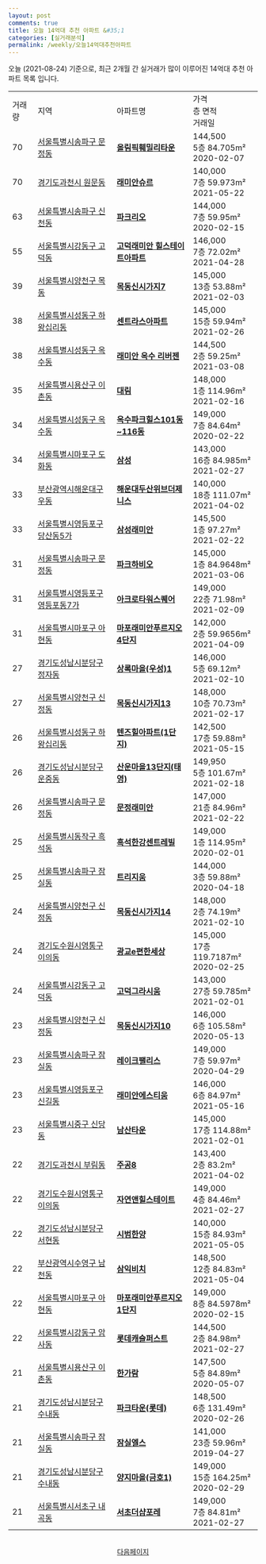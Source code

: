 ```yaml
---
layout: post
comments: true
title: 오늘 14억대 추천 아파트 &#35;1
categories: [실거래분석]
permalink: /weekly/오늘14억대추천아파트
---
```


오늘 (2021-08-24) 기준으로, 최근 2개월 간 실거래가 많이 이루어진 14억대 추천 아파트 목록 입니다.

<table class="sortable">
  <tr>
    <td>거래량</td>
    <td>지역</td>
    <td>아파트명</td>
    <td>가격<br>층 면적<br>거래일</td>
  </tr>

  <tr class="item">
    <td>70</td>
    <td><a href="/apt/서울특별시송파구문정동">서울특별시송파구 문정동</a></td>
    <td style="font-weight: bold;"><a href="https://search.naver.com/search.naver?query=문정동 올림픽훼밀리타운">올림픽훼밀리타운</a></td>
    <td>144,500<br>5층  84.705m²<br>2020-02-07</td>
  </tr>

  <tr class="item">
    <td>70</td>
    <td><a href="/apt/경기도과천시원문동">경기도과천시 원문동</a></td>
    <td style="font-weight: bold;"><a href="https://search.naver.com/search.naver?query=원문동 래미안슈르">래미안슈르</a></td>
    <td>140,000<br>7층  59.973m²<br>2021-05-22</td>
  </tr>

  <tr class="item">
    <td>63</td>
    <td><a href="/apt/서울특별시송파구신천동">서울특별시송파구 신천동</a></td>
    <td style="font-weight: bold;"><a href="https://search.naver.com/search.naver?query=신천동 파크리오">파크리오</a></td>
    <td>144,000<br>7층  59.95m²<br>2020-02-15</td>
  </tr>

  <tr class="item">
    <td>55</td>
    <td><a href="/apt/서울특별시강동구고덕동">서울특별시강동구 고덕동</a></td>
    <td style="font-weight: bold;"><a href="https://search.naver.com/search.naver?query=고덕동 고덕래미안 힐스테이트아파트">고덕래미안 힐스테이트아파트</a></td>
    <td>146,000<br>7층  72.02m²<br>2021-04-28</td>
  </tr>

  <tr class="item">
    <td>39</td>
    <td><a href="/apt/서울특별시양천구목동">서울특별시양천구 목동</a></td>
    <td style="font-weight: bold;"><a href="https://search.naver.com/search.naver?query=목동 목동신시가지7">목동신시가지7</a></td>
    <td>145,000<br>13층  53.88m²<br>2021-02-03</td>
  </tr>

  <tr class="item">
    <td>38</td>
    <td><a href="/apt/서울특별시성동구하왕십리동">서울특별시성동구 하왕십리동</a></td>
    <td style="font-weight: bold;"><a href="https://search.naver.com/search.naver?query=하왕십리동 센트라스아파트">센트라스아파트</a></td>
    <td>145,000<br>15층  59.94m²<br>2021-02-26</td>
  </tr>

  <tr class="item">
    <td>38</td>
    <td><a href="/apt/서울특별시성동구옥수동">서울특별시성동구 옥수동</a></td>
    <td style="font-weight: bold;"><a href="https://search.naver.com/search.naver?query=옥수동 래미안 옥수 리버젠">래미안 옥수 리버젠</a></td>
    <td>144,500<br>2층  59.25m²<br>2021-03-08</td>
  </tr>

  <tr class="item">
    <td>35</td>
    <td><a href="/apt/서울특별시용산구이촌동">서울특별시용산구 이촌동</a></td>
    <td style="font-weight: bold;"><a href="https://search.naver.com/search.naver?query=이촌동 대림">대림</a></td>
    <td>148,000<br>1층  114.96m²<br>2021-02-16</td>
  </tr>

  <tr class="item">
    <td>34</td>
    <td><a href="/apt/서울특별시성동구옥수동">서울특별시성동구 옥수동</a></td>
    <td style="font-weight: bold;"><a href="https://search.naver.com/search.naver?query=옥수동 옥수파크힐스101동~116동">옥수파크힐스101동~116동</a></td>
    <td>149,000<br>7층  84.64m²<br>2020-02-22</td>
  </tr>

  <tr class="item">
    <td>34</td>
    <td><a href="/apt/서울특별시마포구도화동">서울특별시마포구 도화동</a></td>
    <td style="font-weight: bold;"><a href="https://search.naver.com/search.naver?query=도화동 삼성">삼성</a></td>
    <td>143,000<br>16층  84.985m²<br>2021-02-27</td>
  </tr>

  <tr class="item">
    <td>33</td>
    <td><a href="/apt/부산광역시해운대구우동">부산광역시해운대구 우동</a></td>
    <td style="font-weight: bold;"><a href="https://search.naver.com/search.naver?query=우동 해운대두산위브더제니스">해운대두산위브더제니스</a></td>
    <td>140,000<br>18층  111.07m²<br>2021-04-02</td>
  </tr>

  <tr class="item">
    <td>33</td>
    <td><a href="/apt/서울특별시영등포구당산동5가">서울특별시영등포구 당산동5가</a></td>
    <td style="font-weight: bold;"><a href="https://search.naver.com/search.naver?query=당산동5가 삼성래미안">삼성래미안</a></td>
    <td>145,500<br>1층  97.27m²<br>2021-02-22</td>
  </tr>

  <tr class="item">
    <td>31</td>
    <td><a href="/apt/서울특별시송파구문정동">서울특별시송파구 문정동</a></td>
    <td style="font-weight: bold;"><a href="https://search.naver.com/search.naver?query=문정동 파크하비오">파크하비오</a></td>
    <td>145,000<br>1층  84.9648m²<br>2021-03-06</td>
  </tr>

  <tr class="item">
    <td>31</td>
    <td><a href="/apt/서울특별시영등포구영등포동7가">서울특별시영등포구 영등포동7가</a></td>
    <td style="font-weight: bold;"><a href="https://search.naver.com/search.naver?query=영등포동7가 아크로타워스퀘어">아크로타워스퀘어</a></td>
    <td>149,000<br>22층  71.98m²<br>2021-02-09</td>
  </tr>

  <tr class="item">
    <td>31</td>
    <td><a href="/apt/서울특별시마포구아현동">서울특별시마포구 아현동</a></td>
    <td style="font-weight: bold;"><a href="https://search.naver.com/search.naver?query=아현동 마포래미안푸르지오4단지">마포래미안푸르지오4단지</a></td>
    <td>142,000<br>2층  59.9656m²<br>2021-04-09</td>
  </tr>

  <tr class="item">
    <td>27</td>
    <td><a href="/apt/경기도성남시분당구정자동">경기도성남시분당구 정자동</a></td>
    <td style="font-weight: bold;"><a href="https://search.naver.com/search.naver?query=정자동 상록마을(우성)1">상록마을(우성)1</a></td>
    <td>146,000<br>5층  69.12m²<br>2021-02-10</td>
  </tr>

  <tr class="item">
    <td>27</td>
    <td><a href="/apt/서울특별시양천구신정동">서울특별시양천구 신정동</a></td>
    <td style="font-weight: bold;"><a href="https://search.naver.com/search.naver?query=신정동 목동신시가지13">목동신시가지13</a></td>
    <td>148,000<br>10층  70.73m²<br>2021-02-17</td>
  </tr>

  <tr class="item">
    <td>26</td>
    <td><a href="/apt/서울특별시성동구하왕십리동">서울특별시성동구 하왕십리동</a></td>
    <td style="font-weight: bold;"><a href="https://search.naver.com/search.naver?query=하왕십리동 텐즈힐아파트(1단지)">텐즈힐아파트(1단지)</a></td>
    <td>142,500<br>17층  59.88m²<br>2021-05-15</td>
  </tr>

  <tr class="item">
    <td>26</td>
    <td><a href="/apt/경기도성남시분당구운중동">경기도성남시분당구 운중동</a></td>
    <td style="font-weight: bold;"><a href="https://search.naver.com/search.naver?query=운중동 산운마을13단지(태영)">산운마을13단지(태영)</a></td>
    <td>149,950<br>5층  101.67m²<br>2021-02-18</td>
  </tr>

  <tr class="item">
    <td>26</td>
    <td><a href="/apt/서울특별시송파구문정동">서울특별시송파구 문정동</a></td>
    <td style="font-weight: bold;"><a href="https://search.naver.com/search.naver?query=문정동 문정래미안">문정래미안</a></td>
    <td>147,000<br>21층  84.96m²<br>2021-02-22</td>
  </tr>

  <tr class="item">
    <td>25</td>
    <td><a href="/apt/서울특별시동작구흑석동">서울특별시동작구 흑석동</a></td>
    <td style="font-weight: bold;"><a href="https://search.naver.com/search.naver?query=흑석동 흑석한강센트레빌">흑석한강센트레빌</a></td>
    <td>149,000<br>1층  114.95m²<br>2020-02-01</td>
  </tr>

  <tr class="item">
    <td>25</td>
    <td><a href="/apt/서울특별시송파구잠실동">서울특별시송파구 잠실동</a></td>
    <td style="font-weight: bold;"><a href="https://search.naver.com/search.naver?query=잠실동 트리지움">트리지움</a></td>
    <td>144,000<br>3층  59.88m²<br>2020-04-18</td>
  </tr>

  <tr class="item">
    <td>24</td>
    <td><a href="/apt/서울특별시양천구신정동">서울특별시양천구 신정동</a></td>
    <td style="font-weight: bold;"><a href="https://search.naver.com/search.naver?query=신정동 목동신시가지14">목동신시가지14</a></td>
    <td>148,000<br>2층  74.19m²<br>2021-02-10</td>
  </tr>

  <tr class="item">
    <td>24</td>
    <td><a href="/apt/경기도수원시영통구이의동">경기도수원시영통구 이의동</a></td>
    <td style="font-weight: bold;"><a href="https://search.naver.com/search.naver?query=이의동 광교e편한세상">광교e편한세상</a></td>
    <td>145,000<br>17층  119.7187m²<br>2020-02-25</td>
  </tr>

  <tr class="item">
    <td>24</td>
    <td><a href="/apt/서울특별시강동구고덕동">서울특별시강동구 고덕동</a></td>
    <td style="font-weight: bold;"><a href="https://search.naver.com/search.naver?query=고덕동 고덕그라시움">고덕그라시움</a></td>
    <td>143,000<br>27층  59.785m²<br>2021-02-01</td>
  </tr>

  <tr class="item">
    <td>23</td>
    <td><a href="/apt/서울특별시양천구신정동">서울특별시양천구 신정동</a></td>
    <td style="font-weight: bold;"><a href="https://search.naver.com/search.naver?query=신정동 목동신시가지10">목동신시가지10</a></td>
    <td>146,000<br>6층  105.58m²<br>2020-05-13</td>
  </tr>

  <tr class="item">
    <td>23</td>
    <td><a href="/apt/서울특별시송파구잠실동">서울특별시송파구 잠실동</a></td>
    <td style="font-weight: bold;"><a href="https://search.naver.com/search.naver?query=잠실동 레이크팰리스">레이크팰리스</a></td>
    <td>149,000<br>7층  59.97m²<br>2020-04-29</td>
  </tr>

  <tr class="item">
    <td>23</td>
    <td><a href="/apt/서울특별시영등포구신길동">서울특별시영등포구 신길동</a></td>
    <td style="font-weight: bold;"><a href="https://search.naver.com/search.naver?query=신길동 래미안에스티움">래미안에스티움</a></td>
    <td>146,000<br>6층  84.97m²<br>2021-05-16</td>
  </tr>

  <tr class="item">
    <td>23</td>
    <td><a href="/apt/서울특별시중구신당동">서울특별시중구 신당동</a></td>
    <td style="font-weight: bold;"><a href="https://search.naver.com/search.naver?query=신당동 남산타운">남산타운</a></td>
    <td>145,000<br>17층  114.88m²<br>2021-02-01</td>
  </tr>

  <tr class="item">
    <td>22</td>
    <td><a href="/apt/경기도과천시부림동">경기도과천시 부림동</a></td>
    <td style="font-weight: bold;"><a href="https://search.naver.com/search.naver?query=부림동 주공8">주공8</a></td>
    <td>143,400<br>2층  83.2m²<br>2021-04-02</td>
  </tr>

  <tr class="item">
    <td>22</td>
    <td><a href="/apt/경기도수원시영통구이의동">경기도수원시영통구 이의동</a></td>
    <td style="font-weight: bold;"><a href="https://search.naver.com/search.naver?query=이의동 자연앤힐스테이트">자연앤힐스테이트</a></td>
    <td>149,000<br>4층  84.46m²<br>2021-02-27</td>
  </tr>

  <tr class="item">
    <td>22</td>
    <td><a href="/apt/경기도성남시분당구서현동">경기도성남시분당구 서현동</a></td>
    <td style="font-weight: bold;"><a href="https://search.naver.com/search.naver?query=서현동 시범한양">시범한양</a></td>
    <td>140,000<br>15층  84.93m²<br>2021-05-05</td>
  </tr>

  <tr class="item">
    <td>22</td>
    <td><a href="/apt/부산광역시수영구남천동">부산광역시수영구 남천동</a></td>
    <td style="font-weight: bold;"><a href="https://search.naver.com/search.naver?query=남천동 삼익비치">삼익비치</a></td>
    <td>148,500<br>12층  84.83m²<br>2021-05-04</td>
  </tr>

  <tr class="item">
    <td>22</td>
    <td><a href="/apt/서울특별시마포구아현동">서울특별시마포구 아현동</a></td>
    <td style="font-weight: bold;"><a href="https://search.naver.com/search.naver?query=아현동 마포래미안푸르지오1단지">마포래미안푸르지오1단지</a></td>
    <td>149,000<br>8층  84.5978m²<br>2020-02-15</td>
  </tr>

  <tr class="item">
    <td>22</td>
    <td><a href="/apt/서울특별시강동구암사동">서울특별시강동구 암사동</a></td>
    <td style="font-weight: bold;"><a href="https://search.naver.com/search.naver?query=암사동 롯데캐슬퍼스트">롯데캐슬퍼스트</a></td>
    <td>144,500<br>2층  84.98m²<br>2021-02-27</td>
  </tr>

  <tr class="item">
    <td>21</td>
    <td><a href="/apt/서울특별시용산구이촌동">서울특별시용산구 이촌동</a></td>
    <td style="font-weight: bold;"><a href="https://search.naver.com/search.naver?query=이촌동 한가람">한가람</a></td>
    <td>147,500<br>5층  84.89m²<br>2020-05-07</td>
  </tr>

  <tr class="item">
    <td>21</td>
    <td><a href="/apt/경기도성남시분당구수내동">경기도성남시분당구 수내동</a></td>
    <td style="font-weight: bold;"><a href="https://search.naver.com/search.naver?query=수내동 파크타운(롯데)">파크타운(롯데)</a></td>
    <td>148,500<br>6층  131.49m²<br>2020-02-26</td>
  </tr>

  <tr class="item">
    <td>21</td>
    <td><a href="/apt/서울특별시송파구잠실동">서울특별시송파구 잠실동</a></td>
    <td style="font-weight: bold;"><a href="https://search.naver.com/search.naver?query=잠실동 잠실엘스">잠실엘스</a></td>
    <td>141,000<br>23층  59.96m²<br>2019-04-27</td>
  </tr>

  <tr class="item">
    <td>21</td>
    <td><a href="/apt/경기도성남시분당구수내동">경기도성남시분당구 수내동</a></td>
    <td style="font-weight: bold;"><a href="https://search.naver.com/search.naver?query=수내동 양지마을(금호1)">양지마을(금호1)</a></td>
    <td>149,000<br>15층  164.25m²<br>2020-02-29</td>
  </tr>

  <tr class="item">
    <td>21</td>
    <td><a href="/apt/서울특별시서초구내곡동">서울특별시서초구 내곡동</a></td>
    <td style="font-weight: bold;"><a href="https://search.naver.com/search.naver?query=내곡동 서초더샵포레">서초더샵포레</a></td>
    <td>149,000<br>7층  84.81m²<br>2021-02-27</td>
  </tr>

  <tr>
      <script async src="https://pagead2.googlesyndication.com/pagead/js/adsbygoogle.js?client=ca-pub-3485438051770037"
          crossorigin="anonymous"></script>
      <ins class="adsbygoogle"
          style="display:block"
          data-ad-format="fluid"
          data-ad-layout-key="-fb+5w+4e-db+86"
          data-ad-client="ca-pub-3485438051770037"
          data-ad-slot="1827090281"></ins>
      <script>
          (adsbygoogle = window.adsbygoogle || []).push({});
      </script>
  </tr>
    
</table>

<br>
<center><a href="/weekly/오늘14억대추천아파트2">다음페이지</a></center>
<br><br>
